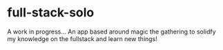 # full-stack-solo

A work in progress... An app based around magic the gathering to solidfy my knowledge on the fullstack and learn new things!
